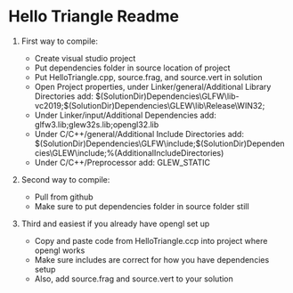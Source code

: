 # Hello Triangle Readme
1. First way to compile:
    - Create visual studio project
    - Put dependencies folder in source location of project
    - Put HelloTriangle.cpp, source.frag, and source.vert in solution
    - Open Project properties, under Linker/general/Additional Library Directories add: \$(SolutionDir)Dependencies\GLFW\lib-vc2019;$(SolutionDir)Dependencies\GLEW\lib\Release\WIN32;
    - Under Linker/input/Additional Dependencies add: glfw3.lib;glew32s.lib;opengl32.lib
    - Under C/C++/general/Additional Include Directories add: \$(SolutionDir)Dependencies\GLFW\include;$(SolutionDir)Dependencies\GLEW\include;%(AdditionalIncludeDirectories)
    - Under C/C++/Preprocessor add: GLEW_STATIC

2. Second way to compile:
    - Pull from github
    - Make sure to put dependencies folder in source folder still

3. Third and easiest if you already have opengl set up
    - Copy and paste code from HelloTriangle.ccp into project where opengl works
    - Make sure includes are correct for how you have dependencies setup
    - Also, add source.frag and source.vert to your solution